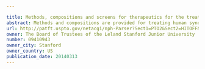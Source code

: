 ```yaml
---

title: Methods, compositions and screens for therapeutics for the treatment of synovial sarcoma
abstract: Methods and compositions are provided for treating human synovial sarcoma (SS). Also provided are screens to identify therapeutics for the treatment of synovial sarcoma. These methods, compositions, and screens are based on the discovery that promoting the assembly of wild type BAF (also called mSWI/SNF) complexes in SS cells by increasing levels of wild type SS18 and/or decreasing levels of SS18-SSX fusion protein leads to the cessation of proliferation of malignant cells in synovial sarcoma.
url: http://patft.uspto.gov/netacgi/nph-Parser?Sect1=PTO2&Sect2=HITOFF&p=1&u=%2Fnetahtml%2FPTO%2Fsearch-adv.htm&r=1&f=G&l=50&d=PALL&S1=09410943&OS=09410943&RS=09410943
owner: The Board of Trustees of the Leland Stanford Junior University
number: 09410943
owner_city: Stanford
owner_country: US
publication_date: 20140313
---
```

